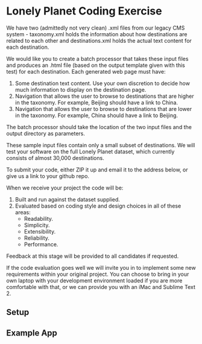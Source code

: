 # Lonely Planet Coding Exercise

We have two (admittedly not very clean) .xml files from our legacy CMS system - taxonomy.xml holds the information about how destinations are related to each other and destinations.xml holds the actual text content for each destination.

We would like you to create a batch processor that takes these input files and produces an .html file (based on the output template given with this test) for each destination. Each generated web page must have:
  1. Some destination text content. Use your own discretion to decide how much information to display on the destination page.
  2. Navigation that allows the user to browse to destinations that are higher in the taxonomy. For example, Beijing should have a link to China.
  3. Navigation that allows the user to browse to destinations that are lower in the taxonomy. For example, China should have a link to Beijing.

The batch processor should take the location of the two input files and the output directory as parameters.

These sample input files contain only a small subset of destinations.  We will test your software on the full Lonely Planet dataset, which currently consists of almost 30,000 destinations.

To submit your code, either ZIP it up and email it to the address below, or give us a link to your github repo.

When we receive your project the code will be:
  1. Built and run against the dataset supplied.
  2. Evaluated based on coding style and design choices in all of these areas: 
      - Readability.
      - Simplicity.
      - Extensibility.
      - Reliability.
      - Performance.

Feedback at this stage will be provided to all candidates if requested.

If the code evaluation goes well we will invite you in to implement some new requirements within your original project. You can choose to bring in your own laptop with your development environment loaded if you are more comfortable with that, or we can provide you with an iMac and Sublime Text 2. 

## Setup



## Example App